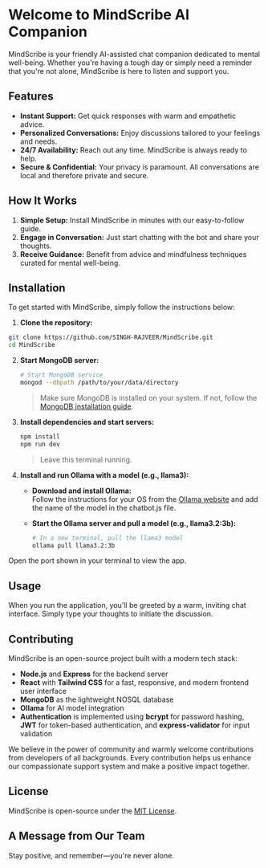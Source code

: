 # Welcome to MindScribe AI Companion

MindScribe is your friendly AI-assisted chat companion dedicated to mental well-being. Whether you're having a tough day or simply need a reminder that you're not alone, MindScribe is here to listen and support you.

## Features

- **Instant Support:** Get quick responses with warm and empathetic advice.
- **Personalized Conversations:** Enjoy discussions tailored to your feelings and needs.
- **24/7 Availability:** Reach out any time. MindScribe is always ready to help.
- **Secure & Confidential:** Your privacy is paramount. All conversations are local and therefore private and secure.

## How It Works

1. **Simple Setup:** Install MindScribe in minutes with our easy-to-follow guide.
2. **Engage in Conversation:** Just start chatting with the bot and share your thoughts.
3. **Receive Guidance:** Benefit from advice and mindfulness techniques curated for mental well-being.

## Installation

To get started with MindScribe, simply follow the instructions below:

1. **Clone the repository:**

```bash
git clone https://github.com/SINGH-RAJVEER/MindScribe.git
cd MindScribe
```

2. **Start MongoDB server:**

   ```bash
   # Start MongoDB service
   mongod --dbpath /path/to/your/data/directory
   ```

   > Make sure MongoDB is installed on your system. If not, follow the [MongoDB installation guide](https://www.mongodb.com/docs/manual/installation/).

3. **Install dependencies and start servers:**

   ```bash
   npm install
   npm run dev
   ```

   > Leave this terminal running.

4. **Install and run Ollama with a model (e.g., llama3):**

   - **Download and install Ollama:**  
     Follow the instructions for your OS from the [Ollama website](https://ollama.com/download) and add the name of the model in the chatbot.js file.

   - **Start the Ollama server and pull a model (e.g., llama3.2:3b):**

     ```bash
     # In a new terminal, pull the llama3 model
     ollama pull llama3.2:3b
     ```

Open the port shown in your terminal to view the app.

## Usage

When you run the application, you'll be greeted by a warm, inviting chat interface. Simply type your thoughts to initiate the discussion.

## Contributing

MindScribe is an open-source project built with a modern tech stack:

- **Node.js** and **Express** for the backend server
- **React** with **Tailwind CSS** for a fast, responsive, and modern frontend user interface
- **MongoDB** as the lightweight NOSQL database
- **Ollama** for AI model integration
- **Authentication** is implemented using **bcrypt** for password hashing, **JWT** for token-based authentication, and **express-validator** for input validation

We believe in the power of community and warmly welcome contributions from developers of all backgrounds. Every contribution helps us enhance our compassionate support system and make a positive impact together.

## License

MindScribe is open-source under the [MIT License](LICENSE).

## A Message from Our Team

Stay positive, and remember—you're never alone.
